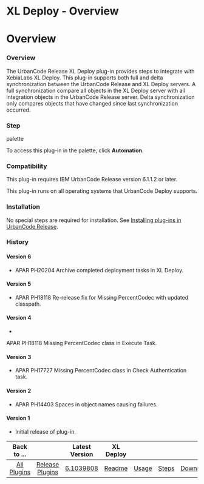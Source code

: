 
XL Deploy - Overview
====================

# Overview



### Overview




 


The UrbanCode Release XL Deploy plug-in provides steps to integrate with XebiaLabs XL Deploy. This
 plug-in supports both full and delta synchronization between the UrbanCode Release and XL Deploy servers. A full 
synchronization compare all objects in the XL Deploy server with all integration objects in the UrbanCode Release 
server. Delta synchronization only compares objects that have changed since last synchronization occurred. 



### Step 
palette


To access this plug-in in the palette, click **Automation**. 


### Compatibility


This plug-in requires IBM 
UrbanCode Release version 6.1.1.2 or later.


This plug-in runs on all operating systems that UrbanCode Deploy supports.



### Installation


No special steps are required for installation. See [Installing plug-ins in UrbanCode 
Release](https://www.urbancode.com/resource/installing-plug-ins-in-urbancode-products/#ucr "Installing plug-ins in 
UrbanCode Release").


### History


#### Version 6


* APAR PH20204 Archive completed deployment tasks in XL Deploy.



#### Version 5


* APAR PH18118 Re-release fix for Missing PercentCodec with updated classpath.


#### Version 4


* 
APAR PH18118 Missing PercentCodec class in Execute Task.


#### Version 3


* APAR PH17727 Missing PercentCodec class in
 Check Authentication task.


#### Version 2


* APAR PH14403 Spaces in object names causing failures.


#### Version 1



* Initial release of plug-in.


|Back to ...||Latest Version|XL Deploy ||||
| :---: | :---: | :---: | :---: | :---: | :---: | :---: |
|[All Plugins](../../index.md)|[Release Plugins](../README.md)|[6.1039808](https://raw.githubusercontent.com/UrbanCode/IBM-UCR-PLUGINS/main/files/ucr-xl-deploy/plugins-ucr-xl-deploy-6.1039808.zip)|[Readme](README.md)|[Usage](usage.md)|[Steps](steps.md)|[Downloads](downloads.md)|
